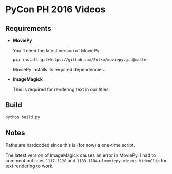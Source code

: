 # PyCon PH 2016 Videos

## Requirements

- __MoviePy__

  You'll need the latest version of MoviePy:

  ```
  pip install git+https://github.com/Zulko/moviepy.git@master
  ```

  MoviePy installs its required dependencies.

- __ImageMagick__

  This is required for rendering text in our titles.

## Build

```
python build.py
```

## Notes

Paths are hardcoded since this is (for now) a one-time script.

The latest version of ImageMagick causes an error in MoviePy. I had to
comment out lines `1117-1128` and `1183-1184` of `moviepy.videos.VideoClip` for
text rendering to work.
